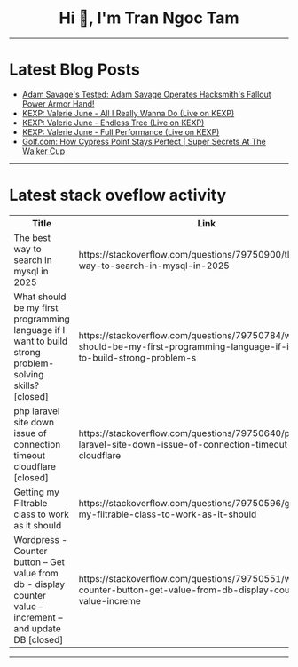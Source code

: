 <h1 align="center">Hi 👋, I'm Tran Ngoc Tam</h1>

---

# Latest Blog Posts 
<!-- BLOG-POST-LIST:START -->
- [Adam Savage&#39;s Tested: Adam Savage Operates Hacksmith&#39;s Fallout Power Armor Hand!](https://dev.to/maker_youtube/adam-savages-tested-adam-savage-operates-hacksmiths-fallout-power-armor-hand-25ac)
- [KEXP: Valerie June - All I Really Wanna Do &lpar;Live on KEXP&rpar;](https://dev.to/music_youtube/kexp-valerie-june-all-i-really-wanna-do-live-on-kexp-3pbo)
- [KEXP: Valerie June - Endless Tree &lpar;Live on KEXP&rpar;](https://dev.to/music_youtube/kexp-valerie-june-endless-tree-live-on-kexp-1l7j)
- [KEXP: Valerie June - Full Performance &lpar;Live on KEXP&rpar;](https://dev.to/music_youtube/kexp-valerie-june-full-performance-live-on-kexp-lfj)
- [Golf.com: How Cypress Point Stays Perfect | Super Secrets At The Walker Cup](https://dev.to/youtube_golf/golfcom-how-cypress-point-stays-perfect-super-secrets-at-the-walker-cup-5a25)
<!-- BLOG-POST-LIST:END -->

---

# Latest stack oveflow activity
<table>
  <tr><th>Title</th><th>Link</th></tr>
  <!-- STACKOVERFLOW:START --><tr><td>The best way to search in mysql in 2025</td><td>https://stackoverflow.com/questions/79750900/the-best-way-to-search-in-mysql-in-2025</td></tr><tr><td>What should be my first programming language if I want to build strong problem-solving skills? [closed]</td><td>https://stackoverflow.com/questions/79750784/what-should-be-my-first-programming-language-if-i-want-to-build-strong-problem-s</td></tr><tr><td>php laravel site down issue of connection timeout cloudflare [closed]</td><td>https://stackoverflow.com/questions/79750640/php-laravel-site-down-issue-of-connection-timeout-cloudflare</td></tr><tr><td>Getting my Filtrable class to work as it should</td><td>https://stackoverflow.com/questions/79750596/getting-my-filtrable-class-to-work-as-it-should</td></tr><tr><td>Wordpress - Counter button – Get value from db - display counter value – increment – and update DB [closed]</td><td>https://stackoverflow.com/questions/79750551/wordpress-counter-button-get-value-from-db-display-counter-value-increme</td></tr><!-- STACKOVERFLOW:END -->
</table>

---


